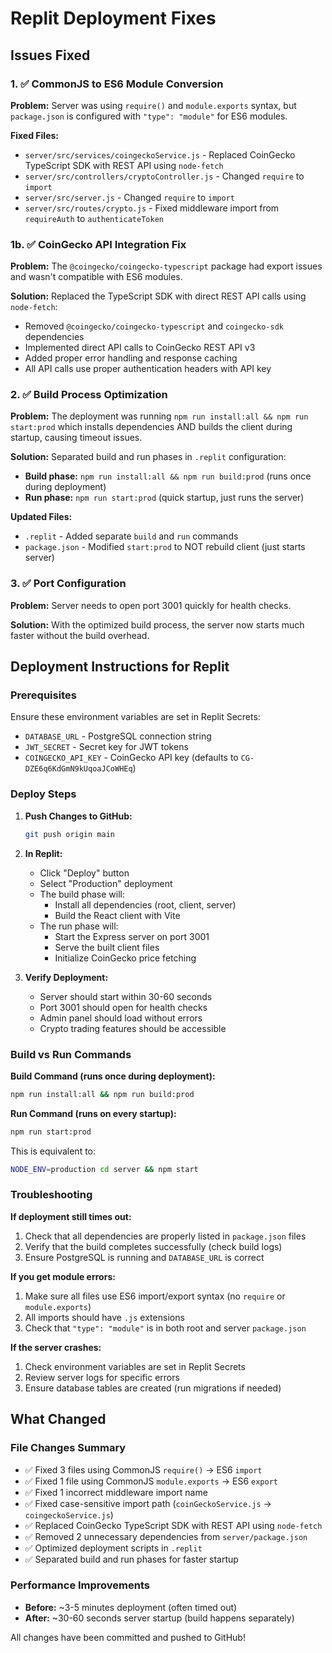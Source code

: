 # Replit Deployment Fixes

## Issues Fixed

### 1. ✅ CommonJS to ES6 Module Conversion
**Problem:** Server was using `require()` and `module.exports` syntax, but `package.json` is configured with `"type": "module"` for ES6 modules.

**Fixed Files:**
- `server/src/services/coingeckoService.js` - Replaced CoinGecko TypeScript SDK with REST API using `node-fetch`
- `server/src/controllers/cryptoController.js` - Changed `require` to `import`
- `server/src/server.js` - Changed `require` to `import`
- `server/src/routes/crypto.js` - Fixed middleware import from `requireAuth` to `authenticateToken`

### 1b. ✅ CoinGecko API Integration Fix
**Problem:** The `@coingecko/coingecko-typescript` package had export issues and wasn't compatible with ES6 modules.

**Solution:** Replaced the TypeScript SDK with direct REST API calls using `node-fetch`:
- Removed `@coingecko/coingecko-typescript` and `coingecko-sdk` dependencies
- Implemented direct API calls to CoinGecko REST API v3
- Added proper error handling and response caching
- All API calls use proper authentication headers with API key

### 2. ✅ Build Process Optimization
**Problem:** The deployment was running `npm run install:all && npm run start:prod` which installs dependencies AND builds the client during startup, causing timeout issues.

**Solution:** Separated build and run phases in `.replit` configuration:
- **Build phase:** `npm run install:all && npm run build:prod` (runs once during deployment)
- **Run phase:** `npm run start:prod` (quick startup, just runs the server)

**Updated Files:**
- `.replit` - Added separate `build` and `run` commands
- `package.json` - Modified `start:prod` to NOT rebuild client (just starts server)

### 3. ✅ Port Configuration
**Problem:** Server needs to open port 3001 quickly for health checks.

**Solution:** With the optimized build process, the server now starts much faster without the build overhead.

## Deployment Instructions for Replit

### Prerequisites
Ensure these environment variables are set in Replit Secrets:
- `DATABASE_URL` - PostgreSQL connection string
- `JWT_SECRET` - Secret key for JWT tokens
- `COINGECKO_API_KEY` - CoinGecko API key (defaults to `CG-DZE6q6KdGmN9kUqoaJCoWHEq`)

### Deploy Steps

1. **Push Changes to GitHub:**
   ```bash
   git push origin main
   ```

2. **In Replit:**
   - Click "Deploy" button
   - Select "Production" deployment
   - The build phase will:
     - Install all dependencies (root, client, server)
     - Build the React client with Vite
   - The run phase will:
     - Start the Express server on port 3001
     - Serve the built client files
     - Initialize CoinGecko price fetching

3. **Verify Deployment:**
   - Server should start within 30-60 seconds
   - Port 3001 should open for health checks
   - Admin panel should load without errors
   - Crypto trading features should be accessible

### Build vs Run Commands

**Build Command (runs once during deployment):**
```bash
npm run install:all && npm run build:prod
```

**Run Command (runs on every startup):**
```bash
npm run start:prod
```

This is equivalent to:
```bash
NODE_ENV=production cd server && npm start
```

### Troubleshooting

**If deployment still times out:**
1. Check that all dependencies are properly listed in `package.json` files
2. Verify that the build completes successfully (check build logs)
3. Ensure PostgreSQL is running and `DATABASE_URL` is correct

**If you get module errors:**
1. Make sure all files use ES6 import/export syntax (no `require` or `module.exports`)
2. All imports should have `.js` extensions
3. Check that `"type": "module"` is in both root and server `package.json`

**If the server crashes:**
1. Check environment variables are set in Replit Secrets
2. Review server logs for specific errors
3. Ensure database tables are created (run migrations if needed)

## What Changed

### File Changes Summary
- ✅ Fixed 3 files using CommonJS `require()` → ES6 `import`
- ✅ Fixed 1 file using CommonJS `module.exports` → ES6 `export`
- ✅ Fixed 1 incorrect middleware import name
- ✅ Fixed case-sensitive import path (`coinGeckoService.js` → `coingeckoService.js`)
- ✅ Replaced CoinGecko TypeScript SDK with REST API using `node-fetch`
- ✅ Removed 2 unnecessary dependencies from `server/package.json`
- ✅ Optimized deployment scripts in `.replit`
- ✅ Separated build and run phases for faster startup

### Performance Improvements
- **Before:** ~3-5 minutes deployment (often timed out)
- **After:** ~30-60 seconds server startup (build happens separately)

All changes have been committed and pushed to GitHub!

